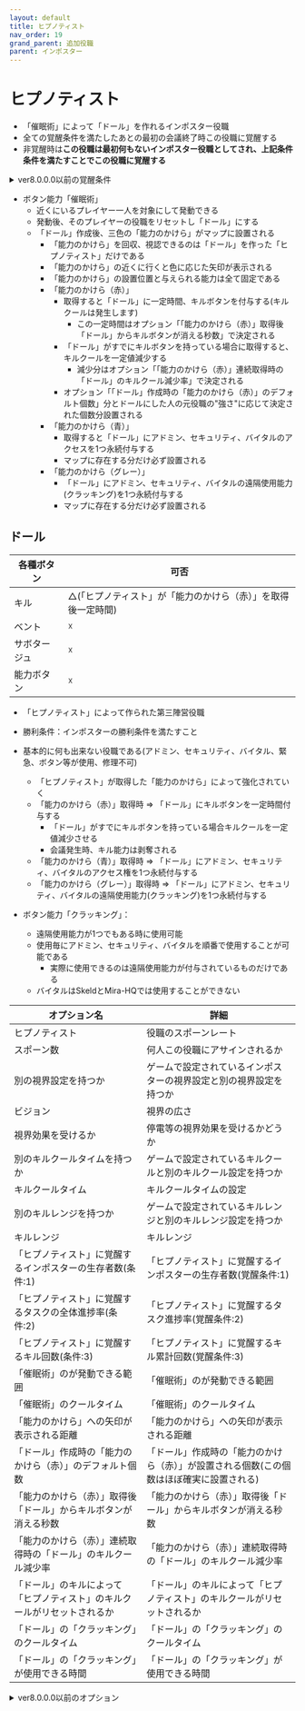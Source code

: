 ```yaml
---
layout: default
title: ヒプノティスト
nav_order: 19
grand_parent: 追加役職
parent: インポスター
---
```


# ヒプノティスト

- 「催眠術」によって「ドール」を作れるインポスター役職
- 全ての覚醒条件を満たしたあとの最初の会議終了時この役職に覚醒する
- 非覚醒時は**この役職は最初何もないインポスター役職としてされ、上記条件条件を満たすことでこの役職に覚醒する**
<details>
<summary>ver8.0.0.0以前の覚醒条件</summary>

- 覚醒条件:1(どちらか)を満たし覚醒条件:2を満たした後、最初の会議終了時この役職に覚醒する
  - 非覚醒時は**この役職は最初何もないインポスター役職としてされ、上記条件条件を満たすことでこの役職に覚醒する**
    - 覚醒条件:1
      - 1 => 「ヒプノティストに覚醒するインポスターの生存者数(覚醒条件:1-1)」
      - 2 => 「ヒプノティストに覚醒するタスクの全体進捗率(覚醒条件:1-2)」
    - 覚醒条件：2 => 「ヒプノティストに覚醒するキル回数(覚醒条件:2)」
</details>

- ボタン能力「催眠術」
  - 近くにいるプレイヤー一人を対象にして発動できる
  - 発動後、そのプレイヤーの役職をリセットし「ドール」にする
  - 「ドール」作成後、三色の「能力のかけら」がマップに設置される
    - 「能力のかけら」を回収、視認できるのは「ドール」を作った「ヒプノティスト」だけである
    - 「能力のかけら」の近くに行くと色に応じた矢印が表示される
    - 「能力のかけら」の設置位置と与えられる能力は全て固定である
    - 「能力のかけら（赤）」
      - 取得すると「ドール」に一定時間、キルボタンを付与する(キルクールは発生します)
        - この一定時間はオプション「「能力のかけら（赤）」取得後「ドール」からキルボタンが消える秒数」で決定される
      - 「ドール」がすでにキルボタンを持っている場合に取得すると、キルクールを一定値減少する
        - 減少分はオプション「「能力のかけら（赤）」連続取得時の「ドール」のキルクール減少率」で決定される
      - オプション「「ドール」作成時の「能力のかけら（赤）」のデフォルト個数」分とドールにした人の元役職の"強さ"に応じて決定された個数分設置される
    - 「能力のかけら（青）」
      - 取得すると「ドール」にアドミン、セキュリティ、バイタルのアクセスを1つ永続付与する
      - マップに存在する分だけ必ず設置される
    - 「能力のかけら（グレー）」
      - 「ドール」にアドミン、セキュリティ、バイタルの遠隔使用能力(クラッキング)を1つ永続付与する
      - マップに存在する分だけ必ず設置される

## ドール

|  各種ボタン |  可否  |
| ---- | ---- |
|  キル  | △(「ヒプノティスト」が「能力のかけら（赤）」を取得後一定時間) |
|  ベント  | ☓ |
|  サボタージュ  | ☓ |
|  能力ボタン  | ☓ |

- 「ヒプノティスト」によって作られた第三陣営役職
- 勝利条件：インポスターの勝利条件を満たすこと
- 基本的に何も出来ない役職である(アドミン、セキュリティ、バイタル、緊急、ボタン等が使用、修理不可)
  - 「ヒプノティスト」が取得した「能力のかけら」によって強化されていく
  - 「能力のかけら（赤）」取得時 => 「ドール」にキルボタンを一定時間付与する
    - 「ドール」がすでにキルボタンを持っている場合キルクールを一定値減少させる
    - 会議発生時、キル能力は剥奪される
  - 「能力のかけら（青）」取得時 => 「ドール」にアドミン、セキュリティ、バイタルのアクセス権を1つ永続付与する
  - 「能力のかけら（グレー）」取得時 => 「ドール」にアドミン、セキュリティ、バイタルの遠隔使用能力(クラッキング)を1つ永続付与する

- ボタン能力「クラッキング」：
  - 遠隔使用能力が1つでもある時に使用可能
  - 使用毎にアドミン、セキュリティ、バイタルを順番で使用することが可能である
     - 実際に使用できるのは遠隔使用能力が付与されているものだけである
  - バイタルはSkeldとMira-HQでは使用することができない


|  オプション名 |  詳細  |
| ---- | ---- |
| ヒプノティスト  | 役職のスポーンレート |
|  スポーン数  | 何人この役職にアサインされるか |
|  別の視界設定を持つか  |  ゲームで設定されているインポスターの視界設定と別の視界設定を持つか  |
|  ビジョン  |  視界の広さ  |
|  視界効果を受けるか  |  停電等の視界効果を受けるかどうか  |
|  別のキルクールタイムを持つか  | ゲームで設定されているキルクールと別のキルクール設定を持つか |
|  キルクールタイム  |  キルクールタイムの設定  |
|  別のキルレンジを持つか  |  ゲームで設定されているキルレンジと別のキルレンジ設定を持つか  |
|  キルレンジ  |  キルレンジ  |
| 「ヒプノティスト」に覚醒するインポスターの生存者数(条件:1)  | 「ヒプノティスト」に覚醒するインポスターの生存者数(覚醒条件:1)|
| 「ヒプノティスト」に覚醒するタスクの全体進捗率(条件:2) | 「ヒプノティスト」に覚醒するタスク進捗率(覚醒条件:2)  |
| 「ヒプノティスト」に覚醒するキル回数(条件:3) | 「ヒプノティスト」に覚醒するキル累計回数(覚醒条件:3) |
| 「催眠術」のが発動できる範囲 | 「催眠術」のが発動できる範囲 |
| 「催眠術」のクールタイム |「催眠術」のクールタイム |
| 「能力のかけら」への矢印が表示される距離 | 「能力のかけら」への矢印が表示される距離 |
| 「ドール」作成時の「能力のかけら（赤）」のデフォルト個数 | 「ドール」作成時の「能力のかけら（赤）」が設置される個数(この個数はほぼ確実に設置される) |
| 「能力のかけら（赤）」取得後「ドール」からキルボタンが消える秒数 | 「能力のかけら（赤）」取得後「ドール」からキルボタンが消える秒数 |
| 「能力のかけら（赤）」連続取得時の「ドール」のキルクール減少率 | 「能力のかけら（赤）」連続取得時の「ドール」のキルクール減少率 |
| 「ドール」のキルによって「ヒプノティスト」のキルクールがリセットされるか | 「ドール」のキルによって「ヒプノティスト」のキルクールがリセットされるか |
| 「ドール」の「クラッキング」のクールタイム | 「ドール」の「クラッキング」のクールタイム |
| 「ドール」の「クラッキング」が使用できる時間 | 「ドール」の「クラッキング」が使用できる時間 |

<details>
<summary>ver8.0.0.0以前のオプション</summary>

|  オプション名 |  詳細  |
| ---- | ---- |
| ヒプノティスト  | 役職のスポーンレート |
|  スポーン数  | 何人この役職にアサインされるか |
|  別の視界設定を持つか  |  ゲームで設定されているインポスターの視界設定と別の視界設定を持つか  |
|  ビジョン  |  視界の広さ  |
|  視界効果を受けるか  |  停電等の視界効果を受けるかどうか  |
|  別のキルクールタイムを持つか  | ゲームで設定されているキルクールと別のキルクール設定を持つか |
|  キルクールタイム  |  キルクールタイムの設定  |
|  別のキルレンジを持つか  |  ゲームで設定されているキルレンジと別のキルレンジ設定を持つか  |
|  キルレンジ  |  キルレンジ  |
| ヒプノティストに覚醒するインポスターの生存者数(覚醒条件:1-1)  | ヒプノティストに覚醒するインポスターの生存者数(覚醒条件:1-1)|
| 「ヒプノティストに覚醒するタスクの全体進捗率(覚醒条件:1-2) | 「復活可能状態」になるタスク進捗率  |
| ヒプノティストに覚醒するキル回数(覚醒条件:2) | 覚醒条件1のどちらかを満たした後、覚醒に必要なキル累計回数(覚醒条件2) |
| 「催眠術」のが発動できる範囲 | 「催眠術」のが発動できる範囲 |
| 「催眠術」のクールタイム |「催眠術」のクールタイム |
| 「能力のかけら」への矢印が表示される距離 | 「能力のかけら」への矢印が表示される距離 |
| 「ドール」作成時の「能力のかけら（赤）」のデフォルト個数 | 「ドール」作成時の「能力のかけら（赤）」が設置される個数(この個数はほぼ確実に設置される) |
| 「能力のかけら（赤）」取得後「ドール」からキルボタンが消える秒数 | 「能力のかけら（赤）」取得後「ドール」からキルボタンが消える秒数 |
| 「能力のかけら（赤）」連続取得時の「ドール」のキルクール減少率 | 「能力のかけら（赤）」連続取得時の「ドール」のキルクール減少率 |
| 「ドール」のキルによって「ヒプノティスト」のキルクールがリセットされるか | 「ドール」のキルによって「ヒプノティスト」のキルクールがリセットされるか |
| 「ドール」の「クラッキング」のクールタイム | 「ドール」の「クラッキング」のクールタイム |
| 「ドール」の「クラッキング」が使用できる時間 | 「ドール」の「クラッキング」が使用できる時間 |

</details>
